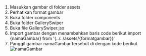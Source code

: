 <!-- # React + Vite

This template provides a minimal setup to get React working in Vite with HMR and some ESLint rules.

Currently, two official plugins are available:

- [@vitejs/plugin-react](https://github.com/vitejs/vite-plugin-react/blob/main/packages/plugin-react/README.md) uses [Babel](https://babeljs.io/) for Fast Refresh
- [@vitejs/plugin-react-swc](https://github.com/vitejs/vite-plugin-react-swc) uses [SWC](https://swc.rs/) for Fast Refresh -->


<!-- Cara merubah / Menambahkan Gambar -->
1. Masukkan gambar di folder assets
2. Perhatikan format gambar
3. Buka folder components
4. Buka folder GallerySwiper
5. Buka file GallerySwiper.jsx
6. Import gambar dengan menambahkan baris code berikut 
import {namaGambar} from '{../../assets/{formatgambar}}'
7. Panggil gambar namaGambar tersebut di dengan kode berikut
<SwiperSlide><img loading='lazy' className='w-full h-auto' src={namaGambar} alt="namaGambar" /></SwiperSlide>
